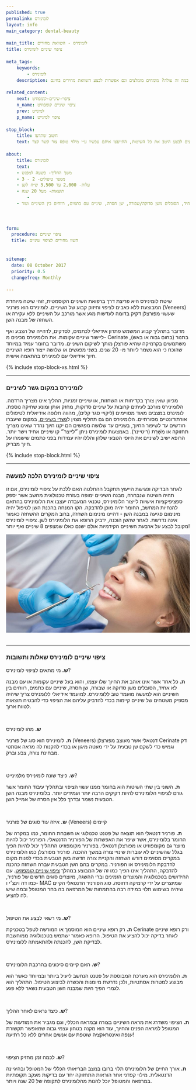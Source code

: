 ```yaml
---
published: true
permalink: לומינירס
layout: info
main_category: dental-beauty

main_title: לומינירס - השוואת מחירים
title: ציפוי שיניים לומינירס

meta_tags:
    keywords:
        - לומינירס
    description: ציפוי שיניים לומינירס - כל מה שרציתם לדעת על לומינירס לשיניים, איך ההליך מבוצע? כמה זה עולה? מומחים מומלצים וגם אפשרות לבצע השוואת מחירים בחינם.

related_content:
    next: ציפוי-שיניים-קומפוזיט
    n_name: ציפוי שיניים קומפוזיט
    prev: למינייט
    p_name: ציפוי למינייט

stop_block: 
    title: חשוב שתדעו
    text: ישנן 3 שיטות מקובלות לציפוי השיניים - למינייט, לומינירס וקומפוזיט, חשוב מאוד להתייעץ עם רופא שיניים שיודע לבצע כל אחת מהשיטות ולכן, אם הרופא אינו מנוסה בכולן, יתכן כי הייעוץ שתקבלו לא יהיה אובייקטיבי! אנחנו מקשרים לרופאי שיניים שיודעים לבצע היטב את כל השיטות, התייעצו איתם עכשיו ע״י מילוי טופס צור קשר קצר.     

about:
    title: לומינירס
    text: 
    - משך ההליך- כשעה למפגש
    - מספר טיפולים- 2 - 3
    - עלות- 2,000 עד 3,500 ש״ח לשן
    - תוצאות- מעל 20 שנה
        - 
    - ציפוי שיניים לומינירס מתאים לאנשים בעלי שיניים עקומות ומבנה לא אחיד, הסובלים משן סדוקה/שבורה, שן חסרה, שיניים עם כתמים, רווחים בין השיניים ועוד.

    

form:
  procedure: ציפוי שיניים
  title: השוו מחירים לציפוי שיניים

  
sitemap: 
  date: 08 October 2017
  priority: 0.5
  changefreq: Monthly

---
```

שיטת לומינירס היא פריצת דרך ברפואת השיניים הקוסמטית, זוהי שיטה מיוחדת המבוצעת ללא כאבים לציפוי וחיזוק קבוע של השיניים. לומינירס הוא פורניר (Veneers) שעשוי מפורצלן דקיק בדומה לעדשות מגע אשר מורכב על השיניים ללא עקירה או השחזה של מבנה השן.

מדובר בתהליך קבוע המשמש פתרון אידיאלי לכתמים, לסדקים, לדהייה של הצבע ואף ליישור שיניים עקומות. את הלומינירס מכינים מ- Cerinate בתנור (בחום גבוה או באש), משתמשים בקרמיקה שהיא פורצלן מותך לשיקום השיניים. מדובר בחומר עמיד במיוחד שהוכח כי הוא נשמר ליותר מ- 20 שנים. בשני מפגשים או שלושה ייצור רופא השיניים חיוך אידיאלי עם לומינירס בהתאמה אישית.

 {% include stop-block-xs.html %}  

- - - - - -

###  לומינירס במקום גשר לשיניים

מכיוון שאין צורך בקדיחות או השחזות, או שיניים זמניות, ההליך אינו מצריך הרדמה. הלומינירס מורכב לעיתים קרובות על שיניים סדוקות, מחזק אותן ומונע שחיקה נוספת. לומינרס במצבים מאוד מסויימים (ליקויי סגר קלים), מהווה חלופה אידיאלית לטיפולים אורתודונטיים מסורתיים. הלומינירס הם גם תחליף מצוין ל[גשרי בשיניים](/גשר-בשיניים), במקום שיעברו חודשים עד לשיפור החיוך, בשניים עד שלושה מפגשים הם יקנו חיוך נהדר שאינו מצריך תחזוקה או מְשָׁרֵת (ריטיינר). באמצעות לומינירס ניתן ״לייצר״ קו שיניים אחיד וישר יותר. הרופא ישיב לשיניים את היופי הטבעי שלהן והללו יהיו עמידות בפני כתמים שישמרו על חיוך מבריק.

 {% include stop-block.html %}  

- - - - - -

###  ציפוי שיניים לומינירס הלכה למעשה

לאחר הבדיקה ופגישת הייעוץ תתקבל ההחלטה האם ללכת על ציפויי לומינירס, אם זו תהיה השיטה שנבחרה, מבנה השיניים ימופה בעזרת טכנולוגית מחשב אשר יספק ספציפיקציות אישיות לייצור הלומינירס, טכנאי המעבדה יעצבו את הלומינירס בהתאם להנחיות המחשב, החומר יהיה מוכן להדבקה. הקו המנחה בהכנת השן לטיפול יהיה מינימום פגיעה במבנה השן - דהיינו מינימום השחזה, ברוב המקרים ההשחזה כאמור אינה נדרשת. לאחר שהשן הוכנה, ידביק הרופא את הלומינירס לשן.  ציפויי לומינירס מקובל לבצע על ארבעת השיניים הקידמיות אולם ישנם כאלו שמצפים 8 שיניים ואף יותר!


 ![{{ page.title }}](/images/articles/dental-treatment.jpg)  

- - - - - -

###  ציפוי שיניים לומינירס שאלות ותשובות

**ש.** מי מתאים לציפוי לומינירס?

**ת.** כל אחד אשר אינו אוהב את החיוך שלו עצמו, והוא בעל שיניים עקומות או עם מבנה לא אחיד, הסובלים משן סדוקה או שבורה, שן חסרה, שיניים עם כתמים, רווחים בין השיניים הוא למעשה מועמד טוב ללומינירס. למועמד אידיאלי ללומנירס צריך שיהיה מספיק משטחים של שיניים קיימות בכדי להדביק עליהם את הציפוי כדי להבטיח תוצאות לטווח ארוך.

 

**ש.** מהו לומינירס

**ת.** לומינירס הוא סוג של פורניר (Veneers) דנטאלי אשר מעוצב מפורצלן Cerinate דק וגמיש כדי לשקם שן טבעית על ידי מעטה מיגון או בכדי להקנות לה מראה אסתטי מבחינת צורה, צבע וברק. 

 

**ש.** כיצד שונה לומינירס מלמינייט?

**ת.** השוני בין שתי השיטות הוא בחומר ממנו עשוי הציפוי ובתהליך עיבוד החומר אשר גורם לציפויי הלומינירס להיות דקיקים הרבה יותר ועמידים יותר. בלומינירס מבנה השן הטבעית נשמר ובדרך כלל אין הסרה של אמייל השן.

 

**ש.** איזה עוד סוגים של פורניר (Veneers) קיימים

**ת.** פורניר דנטאלי הוא תוצאה של פטנט טכנולוגי או השבחת החומר, כמו במקרה של החומר בלומינירס, אשר שיפר את האפשרות של הפורניר הדנטאלי. הפורניר יכול להיות מיוצר גם מקומפוזיט או מפורצלן דנטאלי. בפורניר מקומפוזיט התהליך יכול להיות הפיך בגלל שהשיניים לא עוברות שינויי צורה במשך ההכנה. פורניר מפורצלן כמו הלומינירס במקרים מסוימים דורש השחזה והקניית צורה חדשה בשן הטבעית בכדי לפנות מקום להדבקת הלומינירס או הפורניר. במקרים בהם השן הטבעית עברה השחזה כהכנה להדבקה, התהליך אינו הפיך כמו זה של המבוצע במהלך [ציפוי שיניים קומפוזיט](/ציפוי-שיניים-קומפוזיט). עם החידושים בטכנולוגיה והמוצרים הזמינים וברי ההשגה, מיוצרים סוגים חדשים של פורניר, כמו דה וינצ׳י ו- MAC שמיוצרים על ידי קרמיקה דחוסה. סוג הפורניר הדנטאלי הקיים שיהיה בשימוש תלוי במידה רבה בהתמחות של המרפאה בה בחר המטופל ובמה שיש לה להציע.

 

**ש.** מי רשאי לבצע את הטיפול?

**ת.** רק רופא שיניים הוא המוסמך או המורשה לטפל בטכניקת Cerinate ורק רופא שיניים לאחר בדיקה יכול להציע את הטיפול. הרופא כאמור ישתמש בטכנולוגיה ממוחשבת לבדיקת השן, להכנתה ולהתאמתה ללומינירס. 

 

**ש.** האם קיימים סיכונים בהרכבת הלומינירס?

**ת.** הלומינירס הוא מערכת המבוססת על פטנט הנחשב ליעיל ביותר ובמיוחד כאשר הוא מבוצע למטרות אסתטיות, ולכן נדרשת מיומנות והכשרה לביצוע הטיפול. התהליך הוא לגמרי הפיך היות שמבנה השן הטבעית נשאר ללא פגע.

 

**ש.** כיצד נראים לאחר ההליך?

**ת.** הציפוי משדרג את מראה השיניים בצורה ובמראה הכללי, וגם מגביר את המודעות של המטופל למראה הפנים והחיוך, עוד הוא מקנה בטחון עצמי גבוה שמאפשר תקשורת ענפה ואינטראקציה שוטפת עם אנשים אחרים ללא כל רתיעה!

 

**ש.** לכמה זמן מחזיק הציפוי?

**ת.** אורך החיים של הלומינירס תלוי ברובו במצב הבריאותי הכללי של המטופל ובהיגיינה הדנטאלית. מילוי קפדני אחר הוראות התחזוקה יחד עם בדיקות מעקב תקופתיות במרפאה והמטופל יוכל להנות מהלומינירס לתקופה של 20 שנה ויותר.